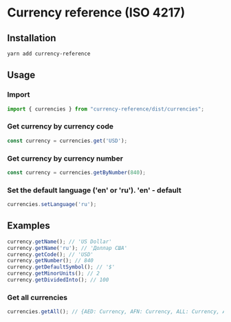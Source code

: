 # Currency reference (ISO 4217)

## Installation
```bash
yarn add currency-reference
```


## Usage

### Import
```typescript
import { currencies } from "currency-reference/dist/currencies";
```

### Get currency by currency code
```typescript
const currency = currencies.get('USD');
```

### Get currency by currency number
```typescript
const currency = currencies.getByNumber(840);
```

### Set the default language ('en' or 'ru'). 'en' - default
```typescript
currencies.setLanguage('ru');
```


## Examples
```typescript
currency.getName(); // 'US Dollar'
currency.getName('ru'); // 'Доллар США'
currency.getCode(); // 'USD'
currency.getNumber(); // 840
currency.getDefaultSymbol(); // '$'
currency.getMinorUnits(); // 2
currency.getDividedInto(); // 100
```

### Get all currencies
```typescript
currencies.getAll(); // {AED: Currency, AFN: Currency, ALL: Currency, AMD: Currency, ANG: Currency, …}
```